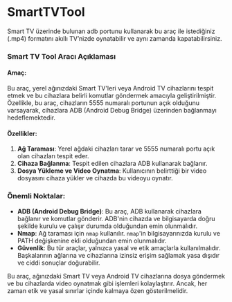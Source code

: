 # SmartTVTool
Smart TV üzerinde bulunan adb portunu kullanarak bu araç ile istediğiniz (.mp4) formatını akıllı TV’nizde oynatabilir ve aynı zamanda kapatabilirsiniz.


### Smart TV Tool Aracı Açıklaması ###


#### Amaç:
Bu araç, yerel ağınızdaki Smart TV'leri veya Android TV cihazlarını tespit etmek ve bu cihazlara belirli komutlar göndermek amacıyla geliştirilmiştir. Özellikle, bu araç, cihazların 5555 numaralı portunun açık olduğunu varsayarak, cihazlara ADB (Android Debug Bridge) üzerinden bağlanmayı hedeflemektedir.


#### Özellikler:
1. **Ağ Taraması**: Yerel ağdaki cihazları tarar ve 5555 numaralı portu açık olan cihazları tespit eder.
2. **Cihaza Bağlanma**: Tespit edilen cihazlara ADB kullanarak bağlanır.
3. **Dosya Yükleme ve Video Oynatma**: Kullanıcının belirttiği bir video dosyasını cihaza yükler ve cihazda bu videoyu oynatır.


### Önemli Noktalar:
- **ADB (Android Debug Bridge)**: Bu araç, ADB kullanarak cihazlara bağlanır ve komutlar gönderir. ADB'nin cihazda ve bilgisayarda doğru şekilde kurulu ve çalışır durumda olduğundan emin olunmalıdır.
- **Nmap**: Ağ taraması için `nmap` kullanılır. `nmap`'in bilgisayarınızda kurulu ve PATH değişkenine ekli olduğundan emin olunmalıdır.
- **Güvenlik**: Bu tür araçlar, yalnızca yasal ve etik amaçlarla kullanılmalıdır. Başkalarının ağlarına ve cihazlarına izinsiz erişim sağlamak yasa dışıdır ve ciddi sonuçlar doğurabilir.

Bu araç, ağınızdaki Smart TV veya Android TV cihazlarına dosya göndermek ve bu cihazlarda video oynatmak gibi işlemleri kolaylaştırır. Ancak, her zaman etik ve yasal sınırlar içinde kalmaya özen gösterilmelidir.
